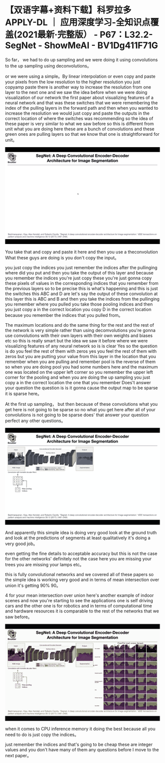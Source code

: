 # 【双语字幕+资料下载】科罗拉多 APPLY-DL ｜ 应用深度学习-全知识点覆盖(2021最新·完整版） - P67：L32.2- SegNet - ShowMeAI - BV1Dg411F71G

So far， we had to do up sampling and we were doing it using convolutions to the up sampling using deconvolutions。

 or we were using a simple。By linear interpolation or even copy and paste your pixels from the low resolution to the higher resolution you just copyamp paste there is another way to increase the resolution from one layer to the next one and we saw the idea before when we were doing visualization of our network the first paper about visualizing features of a neural network and that was these switches that we were remembering the index of the pulling layers in the forward path and then when you wanted to increase the resolution we would just copy and paste the outputs in the correct location of where the switches was recommending so the idea of these paper is very similar to what we saw before so this is different from unit what you are doing here these are a bunch of convolutions and these green ones are pulling layers so that we know that one is straightforward for unit。



![](img/101c07d84cc4ec4966f496977480abd3_1.png)

You take that and copy and paste it here and then you use a theconvolution What these guys are doing is you don't copy the input。

 you just copy the indices you just remember the indices after the pullinging where did you put and then you take the output of this layer and because you remember the indices you're just copy these you're just gonna copy these pixels of values in the corresponding indices that you remember from the previous layers so to be precise this is what's happening and this is just the switches this ABC and D are let's say the output of these convolution at this layer this is ABC and B and then you take the indices from the pullinging you remember where you pulled you take those pooling indices and then you just copy a in the correct location you copy D in the correct location because you remember the indices that you pulled from。

The maximum locations and do the same thing for the rest and the rest of the network is very simple rather than using decomvolutions you're gonna use convolutions with their own layers with their own weights and biases etc so this is really smart but the idea we saw it before where we were visualizing features of any neural network so is is clear Yes so the question is do you feel the rest of them with zeros yes you feel the rest of them with zeros but you are putting your value from this layer in the location that you remember when you are pulling and remember pool is the reverse of them so when you are doing pool you had some numbers here and the maximum one was located on the upper left corner so you remember the upper left corner for the pooling and when you are doing the up sampling you just copy a in the correct location the one that you remember Does't answer your question the question is is it gonna cause the output map to be sparse it is sparse here。

At the first up sampling， but then because of these convolutions what you get here is not going to be sparse so no what you get here after all of your convolutions is not going to be sparse does' that answer your question perfect any other questions。



![](img/101c07d84cc4ec4966f496977480abd3_3.png)

And apparently this simple idea is doing very good look at the ground truth and look at the predictions of segments at least qualitatively it's doing a very good job。

 even getting the fine details to acceptable accuracy but this is not the case for the other networks' definitely not the case here you are missing your trees you are missing your lamps etc。

 this is fully convolutional networks and we covered all of these papers so the simple idea is working very good and in terms of mean intersection over union it's getting 90% 90。

4 for your mean intersection over union here's another example of indoor scenes and now you're starting to see the applications one is self driving cars and the other one is for robotics and in terms of computational time and hardware resources it is comparable to the rest of the networks that we saw before。



![](img/101c07d84cc4ec4966f496977480abd3_5.png)

when it comes to CPU inference memory it doing the best because all you need to do is just copy the indices。

 just remember the indices and that's going to be cheap these are integer values and you don't have many of them any questions before I move to the next paper。


